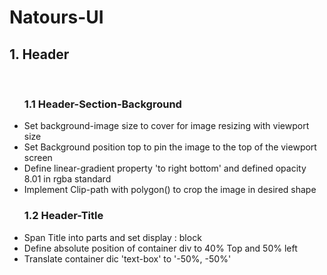 # Natours-UI

<h2>1. Header</h2> <br>
<ul><h3>1.1 Header-Section-Background</h3> 
  <li>Set background-image size to cover for image resizing with viewport size</li>
  <li>Set Background position top to pin the image to the top of the viewport screen</li>
  <li>Define linear-gradient property 'to right bottom' and defined opacity 8.01 in rgba standard</li>
  <li>Implement Clip-path with polygon() to crop the image in desired shape</li>
</ul>

<ul><h3>1.2 Header-Title</h3> 
  <li>Span Title into parts and set display : block</li>
  <li>Define absolute position of container div to 40% Top and 50% left</li>
  <li>Translate container dic 'text-box' to '-50%, -50%'</li>
</ul>

